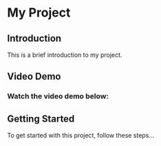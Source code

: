 # My Project

## Introduction

This is a brief introduction to my project.

## Video Demo

### Watch the video demo below:



## Getting Started

To get started with this project, follow these steps...
